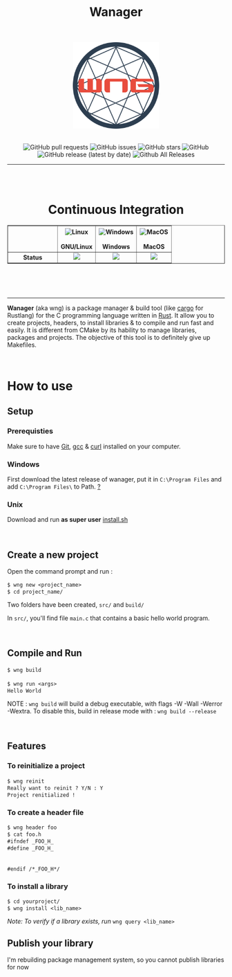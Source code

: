 <h1 align="center">Wanager</h1>
<br>
<br>
<div align="center">
<img width=200 src="assets/wng.png"/>
</div>
<br>
<div align="center">

![GitHub pull requests](https://img.shields.io/github/issues-pr/Wmanage/wng?label=Pull%20requests&style=flat-square)
![GitHub issues](https://img.shields.io/github/issues/Wmanage/wng?label=Issues&style=flat-square)
![GitHub stars](https://img.shields.io/github/stars/Wmanage/wng?color=%23aa1111&label=Stars&style=flat-square)
![GitHub](https://img.shields.io/github/license/Wmanage/wng?color=%23ffaa00&label=License&style=flat-square)
![GitHub release (latest by date)](https://img.shields.io/github/v/release/Wmanage/wng?color=%23888800&label=Latest%20release&style=flat-square)
![Github All Releases](https://img.shields.io/github/downloads/Wmanage/wng/total?color=%2300ff00&label=Downloads&style=flat-square)

</div>    

---

<br>
<br>
<h1 align="center">Continuous Integration</h1>
<table border="1" align="center">
    <thead>
    <tr>
    <th>
    </th>
    <th>
                <center><img alt="Linux" src="https://www.screenconnect.com/Images/LogoLinux.png" align="center" height="30" width="30" /></center><br>
                <center>GNU/Linux</center>
    </th>
    <th>
                <center><img alt="Windows" src="https://upload.wikimedia.org/wikipedia/commons/thumb/7/76/Windows_logo_-_2012_%28dark_blue%2C_lines_thinner%29.svg/414px-Windows_logo_-_2012_%28dark_blue%2C_lines_thinner%29.svg.png" align="center" height="30" width="30" /></center><br>
                <center>Windows</center>
    </th>
    <th>
                <center><img alt="MacOS" src="https://upload.wikimedia.org/wikipedia/commons/thumb/f/fa/Apple_logo_black.svg/245px-Apple_logo_black.svg.png" align="center" height="30"width="25" /></center><br>
                 <center>MacOS</center>
    </th>
    </tr>
    </thead>
    <tbody>
    <tr>
    <th align="center" width="100">
    Status
    </th>
    <td align="center">
        <img src="https://img.shields.io/github/workflow/status/Wmanage/wng/RustUnix?label=Status">
    </td>
    <td align="center">
        <img src="https://img.shields.io/github/workflow/status/Wmanage/wng/Rust?label=Status">
    </td>
    <td align="center">
        <img src="https://img.shields.io/github/workflow/status/Wmanage/wng/RustUnix?label=Status">
    </td>
    </tr>
    </tbody>

</table>

<br>
<br>
<br>

---

**Wanager** (aka wng) is a package manager & build tool (like [cargo](https://doc.rust-lang.org/cargo/) for Rustlang) for the C programming language written in [Rust](https://rust-lang.org). It allow you to create projects, headers, to install libraries & to compile and run fast and easily. It is different from CMake by its hability to manage libraries, packages and projects. The objective of this tool is to definitely give up Makefiles.

<br>

# How to use

## Setup

### Prerequisties

Make sure to have [Git](https://git-scm.com), [gcc](https://gcc.gnu.org/) & [curl](https://curl.haxx.se/) installed on your computer.

### Windows

First download the latest release of wanager, put it in `C:\Program Files` and add `C:\Program Files\` to Path. [?](https://stackoverflow.com/questions/44272416/how-to-add-a-folder-to-path-environment-variable-in-windows-10-with-screensho)

### Unix

Download and run **as super user** [install.sh](https://github.com/Wmanage/wng/tree/master/install.sh)

<br>

## Create a new project

Open the command prompt and run :

```
$ wng new <project_name>
$ cd project_name/
```

Two folders have been created, `src/` and `build/`

In `src/`, you'll find file `main.c` that contains a basic hello world program.

<br>

## Compile and Run

```
$ wng build

$ wng run <args>
Hello World
```

NOTE : `wng build` will build a debug executable, with flags -W -Wall -Werror -Wextra. To disable this, build in release mode with : `wng build --release`

<br>

## Features

### To reinitialize a project

```
$ wng reinit
Really want to reinit ? Y/N : Y
Project renitialized !
```

### To create a header file

```
$ wng header foo
$ cat foo.h
#ifndef _FOO_H_
#define _FOO_H_


#endif /*_FOO_H*/
```

### To install a library

```
$ cd yourproject/
$ wng install <lib_name>
```

<i>Note: To verify if a library exists, run</i> `wng query <lib_name>`

## Publish your library

I'm rebuilding package management system, so you cannot publish libraries for now
